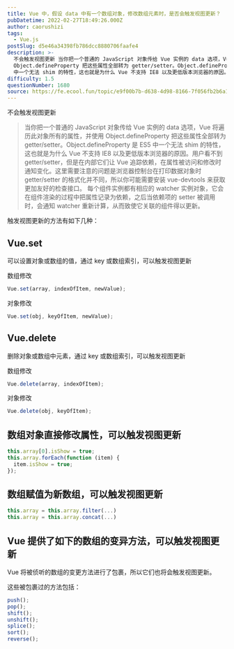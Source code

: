 ```yaml
---
title: Vue 中，假设 data 中有一个数组对象，修改数组元素时，是否会触发视图更新？
pubDatetime: 2022-02-27T18:49:26.000Z
author: caorushizi
tags:
  - Vue.js
postSlug: d5e46a34398fb786dcc8880706faafe4
description: >-
  不会触发视图更新 当你把一个普通的 JavaScript 对象传给 Vue 实例的 data 选项，Vue 将遍历此对象所有的属性，并使用
  Object.defineProperty 把这些属性全部转为 getter/setter。Object.defineProperty 是 ES5
  中一个无法 shim 的特性，这也就是为什么 Vue 不支持 IE8 以及更低版本浏览器的原因。用户看不到 ge
difficulty: 1.5
questionNumber: 1680
source: https://fe.ecool.fun/topic/e9f00b7b-d638-4d98-8166-7f056fb2b6a1
---
```


不会触发视图更新

> 当你把一个普通的 JavaScript 对象传给 Vue 实例的 data 选项，Vue 将遍历此对象所有的属性，并使用 Object.defineProperty 把这些属性全部转为 getter/setter。Object.defineProperty 是 ES5 中一个无法 shim 的特性，这也就是为什么 Vue 不支持 IE8 以及更低版本浏览器的原因。用户看不到 getter/setter，但是在内部它们让 Vue 追踪依赖，在属性被访问和修改时通知变化。这里需要注意的问题是浏览器控制台在打印数据对象时 getter/setter 的格式化并不同，所以你可能需要安装 vue-devtools 来获取更加友好的检查接口。 每个组件实例都有相应的 watcher 实例对象，它会在组件渲染的过程中把属性记录为依赖，之后当依赖项的 setter 被调用时，会通知 watcher 重新计算，从而致使它关联的组件得以更新。

触发视图更新的方法有如下几种：

## Vue.set

可以设置对象或数组的值，通过 key 或数组索引，可以触发视图更新

数组修改

```js
Vue.set(array, indexOfItem, newValue);
```

对象修改

```js
Vue.set(obj, keyOfItem, newValue);
```

## Vue.delete

删除对象或数组中元素，通过 key 或数组索引，可以触发视图更新

数组修改

```js
Vue.delete(array, indexOfItem);
```

对象修改

```js
Vue.delete(obj, keyOfItem);
```

## 数组对象直接修改属性，可以触发视图更新

```js
this.array[0].isShow = true;
this.array.forEach(function (item) {
  item.isShow = true;
});
```

## 数组赋值为新数组，可以触发视图更新

```js
this.array = this.array.filter(...)
this.array = this.array.concat(...)
```

## Vue 提供了如下的数组的变异方法，可以触发视图更新

Vue 将被侦听的数组的变更方法进行了包裹，所以它们也将会触发视图更新。

这些被包裹过的方法包括：

```js
push();
pop();
shift();
unshift();
splice();
sort();
reverse();
```
